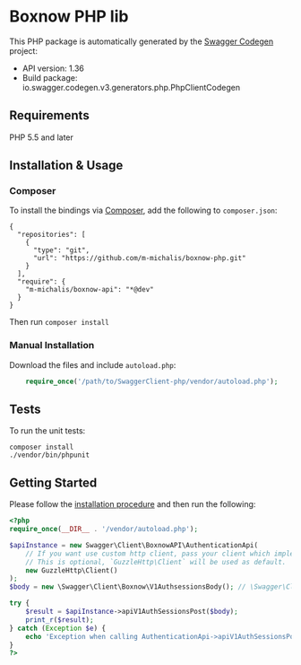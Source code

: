 # Boxnow PHP lib
This PHP package is automatically generated by the [Swagger Codegen](https://github.com/swagger-api/swagger-codegen) project:

- API version: 1.36
- Build package: io.swagger.codegen.v3.generators.php.PhpClientCodegen

## Requirements

PHP 5.5 and later

## Installation & Usage
### Composer

To install the bindings via [Composer](http://getcomposer.org/), add the following to `composer.json`:

```
{
  "repositories": [
    {
      "type": "git",
      "url": "https://github.com/m-michalis/boxnow-php.git"
    }
  ],
  "require": {
    "m-michalis/boxnow-api": "*@dev"
  }
}
```

Then run `composer install`

### Manual Installation

Download the files and include `autoload.php`:

```php
    require_once('/path/to/SwaggerClient-php/vendor/autoload.php');
```

## Tests

To run the unit tests:

```
composer install
./vendor/bin/phpunit
```

## Getting Started

Please follow the [installation procedure](#installation--usage) and then run the following:

```php
<?php
require_once(__DIR__ . '/vendor/autoload.php');

$apiInstance = new Swagger\Client\BoxnowAPI\AuthenticationApi(
    // If you want use custom http client, pass your client which implements `GuzzleHttp\ClientInterface`.
    // This is optional, `GuzzleHttp\Client` will be used as default.
    new GuzzleHttp\Client()
);
$body = new \Swagger\Client\Boxnow\V1AuthsessionsBody(); // \Swagger\Client\Boxnow\V1AuthsessionsBody | 

try {
    $result = $apiInstance->apiV1AuthSessionsPost($body);
    print_r($result);
} catch (Exception $e) {
    echo 'Exception when calling AuthenticationApi->apiV1AuthSessionsPost: ', $e->getMessage(), PHP_EOL;
}
?>
```
